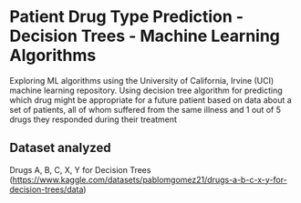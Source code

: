 # Patient Drug Type Prediction - Decision Trees - Machine Learning Algorithms
Exploring ML algorithms using the University of California, Irvine (UCI) machine learning repository. Using decision tree algorithm for predicting which drug might be appropriate for a future patient based on data about a set of patients, all of whom suffered from the same illness and 1 out of 5 drugs they responded during their treatment

## Dataset analyzed
Drugs A, B, C, X, Y for Decision Trees (https://www.kaggle.com/datasets/pablomgomez21/drugs-a-b-c-x-y-for-decision-trees/data)

